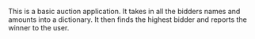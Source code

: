 This is a basic auction application. It takes in all the bidders names and amounts into a dictionary. It then finds the highest bidder and reports the winner to the user.